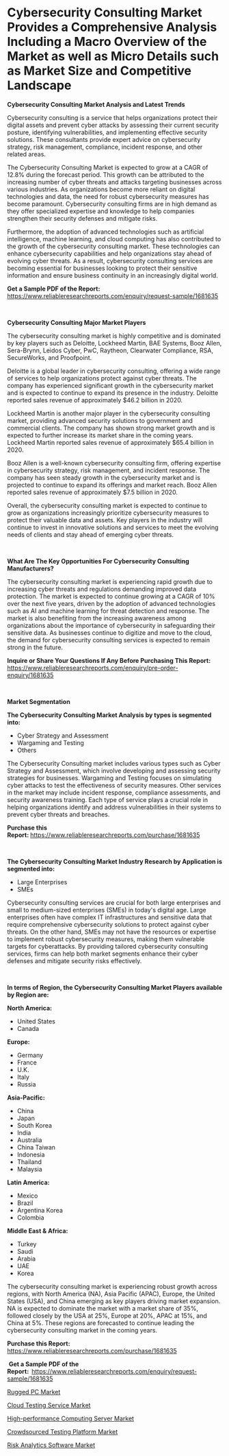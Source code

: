 <p><h1>Cybersecurity Consulting Market Provides a Comprehensive Analysis Including a Macro Overview of the Market as well as Micro Details such as Market Size and Competitive Landscape</h1></p><p><strong>Cybersecurity Consulting Market Analysis and Latest Trends</strong></p>
<p><p>Cybersecurity consulting is a service that helps organizations protect their digital assets and prevent cyber attacks by assessing their current security posture, identifying vulnerabilities, and implementing effective security solutions. These consultants provide expert advice on cybersecurity strategy, risk management, compliance, incident response, and other related areas.</p><p>The Cybersecurity Consulting Market is expected to grow at a CAGR of 12.8% during the forecast period. This growth can be attributed to the increasing number of cyber threats and attacks targeting businesses across various industries. As organizations become more reliant on digital technologies and data, the need for robust cybersecurity measures has become paramount. Cybersecurity consulting firms are in high demand as they offer specialized expertise and knowledge to help companies strengthen their security defenses and mitigate risks.</p><p>Furthermore, the adoption of advanced technologies such as artificial intelligence, machine learning, and cloud computing has also contributed to the growth of the cybersecurity consulting market. These technologies can enhance cybersecurity capabilities and help organizations stay ahead of evolving cyber threats. As a result, cybersecurity consulting services are becoming essential for businesses looking to protect their sensitive information and ensure business continuity in an increasingly digital world.</p></p>
<p><strong>Get a Sample PDF of the Report:&nbsp;</strong> <a href="https://www.reliableresearchreports.com/enquiry/request-sample/1681635">https://www.reliableresearchreports.com/enquiry/request-sample/1681635</a></p>
<p>&nbsp;</p>
<p><strong>Cybersecurity Consulting Major Market Players</strong></p>
<p><p>The cybersecurity consulting market is highly competitive and is dominated by key players such as Deloitte, Lockheed Martin, BAE Systems, Booz Allen, Sera-Brynn, Leidos Cyber, PwC, Raytheon, Clearwater Compliance, RSA, SecureWorks, and Proofpoint.</p><p>Deloitte is a global leader in cybersecurity consulting, offering a wide range of services to help organizations protect against cyber threats. The company has experienced significant growth in the cybersecurity market and is expected to continue to expand its presence in the industry. Deloitte reported sales revenue of approximately $46.2 billion in 2020.</p><p>Lockheed Martin is another major player in the cybersecurity consulting market, providing advanced security solutions to government and commercial clients. The company has shown strong market growth and is expected to further increase its market share in the coming years. Lockheed Martin reported sales revenue of approximately $65.4 billion in 2020.</p><p>Booz Allen is a well-known cybersecurity consulting firm, offering expertise in cybersecurity strategy, risk management, and incident response. The company has seen steady growth in the cybersecurity market and is projected to continue to expand its offerings and market reach. Booz Allen reported sales revenue of approximately $7.5 billion in 2020.</p><p>Overall, the cybersecurity consulting market is expected to continue to grow as organizations increasingly prioritize cybersecurity measures to protect their valuable data and assets. Key players in the industry will continue to invest in innovative solutions and services to meet the evolving needs of clients and stay ahead of emerging cyber threats.</p></p>
<p>&nbsp;</p>
<p><strong>What Are The Key Opportunities For Cybersecurity Consulting Manufacturers?</strong></p>
<p><p>The cybersecurity consulting market is experiencing rapid growth due to increasing cyber threats and regulations demanding improved data protection. The market is expected to continue growing at a CAGR of 10% over the next five years, driven by the adoption of advanced technologies such as AI and machine learning for threat detection and response. The market is also benefiting from the increasing awareness among organizations about the importance of cybersecurity in safeguarding their sensitive data. As businesses continue to digitize and move to the cloud, the demand for cybersecurity consulting services is expected to remain strong in the future.</p></p>
<p><strong>Inquire or Share Your Questions If Any Before Purchasing This Report:</strong> <a href="https://www.reliableresearchreports.com/enquiry/pre-order-enquiry/1681635">https://www.reliableresearchreports.com/enquiry/pre-order-enquiry/1681635</a></p>
<p>&nbsp;</p>
<p><strong>Market Segmentation</strong></p>
<p><strong>The Cybersecurity Consulting Market Analysis by types is segmented into:</strong></p>
<p><ul><li>Cyber Strategy and Assessment</li><li>Wargaming and Testing</li><li>Others</li></ul></p>
<p><p>The Cybersecurity Consulting market includes various types such as Cyber Strategy and Assessment, which involve developing and assessing security strategies for businesses. Wargaming and Testing focuses on simulating cyber attacks to test the effectiveness of security measures. Other services in the market may include incident response, compliance assessments, and security awareness training. Each type of service plays a crucial role in helping organizations identify and address vulnerabilities in their systems to prevent cyber threats and breaches.</p></p>
<p><strong>Purchase this Report:&nbsp;</strong><a href="https://www.reliableresearchreports.com/purchase/1681635">https://www.reliableresearchreports.com/purchase/1681635</a></p>
<p>&nbsp;</p>
<p><strong>The Cybersecurity Consulting Market Industry Research by Application is segmented into:</strong></p>
<p><ul><li>Large Enterprises</li><li>SMEs</li></ul></p>
<p><p>Cybersecurity consulting services are crucial for both large enterprises and small to medium-sized enterprises (SMEs) in today's digital age. Large enterprises often have complex IT infrastructures and sensitive data that require comprehensive cybersecurity solutions to protect against cyber threats. On the other hand, SMEs may not have the resources or expertise to implement robust cybersecurity measures, making them vulnerable targets for cyberattacks. By providing tailored cybersecurity consulting services, firms can help both market segments enhance their cyber defenses and mitigate security risks effectively.</p></p>
<p>&nbsp;</p>
<p><strong>In terms of Region, the Cybersecurity Consulting Market Players available by Region are:</strong></p>
<p>
    <p> <strong> North America: </strong>
        <ul>
            <li>United States</li>
            <li>Canada</li>
        </ul>
        </p> 
    <p> <strong> Europe: </strong>
        <ul>
            <li>Germany</li>
            <li>France</li>
            <li>U.K.</li>
            <li>Italy</li>
            <li>Russia</li>
        </ul>
        </p> 
    <p> <strong> Asia-Pacific: </strong>
        <ul>
            <li>China</li>
            <li>Japan</li>
            <li>South Korea</li>
            <li>India</li>
            <li>Australia</li>
            <li>China Taiwan</li>
            <li>Indonesia</li>
            <li>Thailand</li>
            <li>Malaysia</li>
        </ul>
        </p> 
    <p> <strong> Latin America: </strong>
        <ul>
            <li>Mexico</li>
            <li>Brazil</li>
            <li>Argentina Korea</li>
            <li>Colombia</li>
        </ul>
        </p> 
    <p> <strong> Middle East & Africa: </strong>
        <ul>
            <li>Turkey</li>
            <li>Saudi</li>
            <li>Arabia</li>
            <li>UAE</li>
            <li>Korea</li>
        </ul>
    </p>
    </p>
<p><p>The cybersecurity consulting market is experiencing robust growth across regions, with North America (NA), Asia Pacific (APAC), Europe, the United States (USA), and China emerging as key players driving market expansion. NA is expected to dominate the market with a market share of 35%, followed closely by the USA at 25%, Europe at 20%, APAC at 15%, and China at 5%. These regions are forecasted to continue leading the cybersecurity consulting market in the coming years.</p></p>
<p><strong>Purchase this Report: </strong><a href="https://www.reliableresearchreports.com/purchase/1681635">https://www.reliableresearchreports.com/purchase/1681635</a></p>
<p>&nbsp;<strong>Get a Sample PDF of the Report:&nbsp;&nbsp;</strong><a href="https://www.reliableresearchreports.com/enquiry/request-sample/1681635">https://www.reliableresearchreports.com/enquiry/request-sample/1681635</a></p>
<p><strong></strong></p>
<p><p><a href="https://github.com/kathiaseamanalvaradovlprc2h/Market-Research-Report-List-1/blob/main/rugged-pc-market.md">Rugged PC Market</a></p><p><a href="https://medium.com/@malcomw102036/cloud-testing-service-market-comprehensive-assessment-by-type-application-and-geography-07696e8065fb">Cloud Testing Service Market</a></p><p><a href="https://github.com/wusalecollins540tpqoz/Market-Research-Report-List-1/blob/main/high-performance-computing-server-market.md">High-performance Computing Server Market</a></p><p><a href="https://medium.com/@lauryframi644/crowdsourced-testing-platform-nbsp-market-focuses-on-market-share-size-and-projected-forecast-till-ecabf518a374">Crowdsourced Testing Platform Market</a></p><p><a href="https://medium.com/@lauryframi644/risk-analytics-software-market-trends-and-market-analysis-forecasted-for-period-2024-2031-07db3af3d1bf">Risk Analytics Software Market</a></p></p>